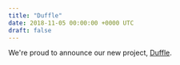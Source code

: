 ```yaml
---
title: "Duffle"
date: 2018-11-05 00:00:00 +0000 UTC
draft: false
---
```


We're proud to announce our new project, [Duffle](http://github.com/deislabs/duffle).